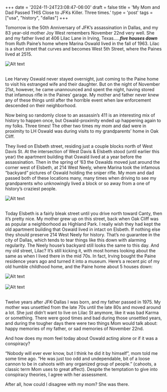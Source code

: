 +++
date = '2024-11-24T23:08:47-06:00'
draft = false
title = 'My Mom and Dad Passed THIS Close to JFKs Killer. Three times.'
type = 'post'
tags = ["usa", "history", "dallas"]
+++

Tomorrow is the 50th Anniversary of JFK’s assassination in Dallas, and my 83 year-old mother Joy West remembers November 22nd very well. She and my father lived at 406 Lilac Lane in Irving, Texas…..<b><i>five houses down</b></i> from Ruth Paine’s home where Marina Oswald lived in the fall of 1963. Lilac is a short street that curves and becomes West 5th Street, where the Paines lived at 2515.<br />

<div>
  <img src="https://julianwest.me/Blog/posts/Mom-and-Dad-Passed-THIS-Close-to-JFKs-Killer/west-residence.jpeg" alt="Alt text">
</div><br />

Lee Harvey Oswald never stayed overnight, just coming to the Paine home to visit his estranged wife and their daughter. But on the night of November 21st, however, he came unannounced and spent the night, having stored that infamous rifle in the Paines’ garage. My mother and father never knew any of these things until after the horrible event when law enforcement descended on their neighborhood.<br />

Now being so randomly close to an assassin’s 411 is an interesting mix of history to happen once, but Oswald-proximity ended up happening again to my folks. Three times! The other two times my mom and dad were in proximity to LH Oswald was during visits to my grandparents’ home in Oak Cliff.<br />

They lived on Elsbeth street, residing just a couple blocks north of West Davis St. At the intersection of West Davis & Elsbeth stood (until earlier this year) the apartment building that Oswald lived at a year before the assassination. Then in the spring of ’63 the Oswalds moved just around the corner west of Elsbeth, at 214 West Neely, where Marina took the infamous “backyard” pictures of Oswald holding the sniper rifle. My mom and dad passed both of these locations many, many times when driving to see my grandparents who unknowingly lived a block or so away from a one of history’s craziest people.<br />

<div>
  <img src="https://julianwest.me/Blog/posts/Mom-and-Dad-Passed-THIS-Close-to-JFKs-Killer/pennybacker-residence.jpeg" alt="Alt text">
</div><br />

Today Elsbeth is a fairly bleak street until you drive north toward Canty, then it’s pretty nice. My mother grew up on this street, back when Oak Cliff was as popular a neighborhood as Highland Park. I really wish they had kept the old apartment building that Oswald lived in intact on Elsbeth. If nothing else they should preserve 214 West Neely for history. That’s no guarantee in the city of Dallas, which tends to tear things like this down with alarming regularity. The Neely house’s backyard still looks the same to this day. And my old street, Lilac? It’s still kicking it, with most homes looking about the same as when I lived there in the mid 70s. In fact, Irving bought the Paine residence years ago and turned it into a museum. Here’s a recent pic of my old humble childhood home, and the Paine home about 5 houses down:<br />

<div>
  <img src="https://julianwest.me/Blog/posts/Mom-and-Dad-Passed-THIS-Close-to-JFKs-Killer/west-residence-today.jpeg" alt="Alt text">
</div><br />

<div>
  <img src="https://julianwest.me/Blog/posts/Mom-and-Dad-Passed-THIS-Close-to-JFKs-Killer/paine-house-today.jpeg" alt="Alt text">
</div><br />



Twelve years after JFK-Dallas I was born, and my father passed in 1975. My mother was unsettled from the late 70s until the late 80s and moved around a lot. She just didn’t want to live on Lilac St anymore, like it was bad Karma or something. There were good times and bad during those unsettled years, and during the tougher days there were two things Mom would talk about: happy memories of my father, or sad memories of November 22nd.<br />

And how does my mom feel today about Oswald acting alone or if it was a conspiracy?<br />

“Nobody will ever ever know, but I think he did it by himself”, mom told me some time ago. “He was just too odd and undependable, bit of a loose cannon to be in cahoots with any organized group of people.” (cahoots, a classic term Mom uses to great affect). Despite the temptation to give into conspiracy theories, I agree with her assessment.<br />

After all, how could I disagree with my mom? She was there.